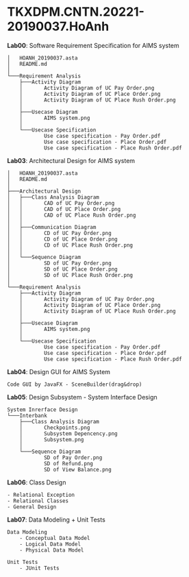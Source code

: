 # TKXDPM.CNTN.20221-20190037.HoAnh

**Lab00**: Software Requirement Specification for AIMS system
    
    │   HOANH_20190037.asta
    │   README.md
    │
    └───Requirement Analysis
        ├───Activity Diagram
        │       Activity Diagram of UC Pay Order.png
        │       Activity Diagram of UC Place Order.png
        │       Activity Diagram of UC Place Rush Order.png
        │
        ├───Usecase Diagram
        │       AIMS system.png
        │
        └───Usecase Specification
                Use case specification - Pay Order.pdf
                Use case specification - Place Order.pdf
                Use case specification - Place Rush Order.pdf

**Lab03**: Architectural Design for AIMS system

    │   HOANH_20190037.asta
    │   README.md
    │
    ├───Architectural Design
    │   ├───Class Analysis Diagram
    │   │       CAD of UC Pay Order.png
    │   │       CAD of UC Place Order.png
    │   │       CAD of UC Place Rush Order.png
    │   │
    │   ├───Communication Diagram
    │   │       CD of UC Pay Order.png
    │   │       CD of UC Place Order.png
    │   │       CD of UC Place Rush Order.png
    │   │
    │   └───Sequence Diagram
    │           SD of UC Pay Order.png
    │           SD of UC Place Order.png
    │           SD of UC Place Rush Order.png
    │
    └───Requirement Analysis
        ├───Activity Diagram
        │       Activity Diagram of UC Pay Order.png
        │       Activity Diagram of UC Place Order.png
        │       Activity Diagram of UC Place Rush Order.png
        │
        ├───Usecase Diagram
        │       AIMS system.png
        │
        └───Usecase Specification
                Use case specification - Pay Order.pdf
                Use case specification - Place Order.pdf
                Use case specification - Place Rush Order.pdf

**Lab04**: Design GUI for AIMS System

    Code GUI by JavaFX - SceneBuilder(drag&drop)

**Lab05**: Design Subsystem - System Interface Design
    
    System Inrerface Design
    └───Interbank
        ├───Class Analysis Diagram
        │       Checkpoints.png
        │       Subsystem Depencency.png
        │       Subsystem.png
        │
        └───Sequence Diagram
                SD of Pay Order.png
                SD of Refund.png
                SD of View Balance.png

**Lab06**: Class Design
    
    - Relational Exception
    - Relational Classes
    - General Design

**Lab07**: Data Modeling + Unit Tests

    Data Modeling
        - Conceptual Data Model
        - Logical Data Model
        - Physical Data Model

    Unit Tests
        - JUnit Tests